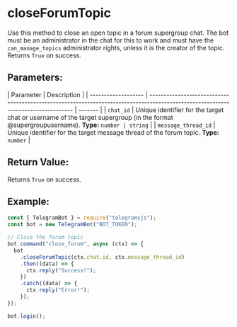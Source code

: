 # closeForumTopic

Use this method to close an open topic in a forum supergroup chat. The bot must be an administrator in the chat for this to work and must have the `can_manage_topics` administrator rights, unless it is the creator of the topic. Returns `True` on success.

## Parameters:

| Parameter           | Description                                                                                                                       |
| ------------------- | --------------------------------------------------------------------------------------------------------------------------------- | ------- |
| `chat_id`           | Unique identifier for the target chat or username of the target supergroup (in the format @supergroupusername). **Type:** `number | string` |
| `message_thread_id` | Unique identifier for the target message thread of the forum topic. **Type:** `number`                                            |

## Return Value:

Returns `True` on success.

## Example:

```javascript
const { TelegramBot } = require("telegramsjs");
const bot = new TelegramBot("BOT_TOKEN");

// Close the forum topic
bot.command("close_forum", async (ctx) => {
  bot
    .closeForumTopic(ctx.chat.id, ctx.message_thread_id)
    .then((data) => {
      ctx.reply("Success!");
    })
    .catch((data) => {
      ctx.reply("Error!");
    });
});

bot.login();
```
